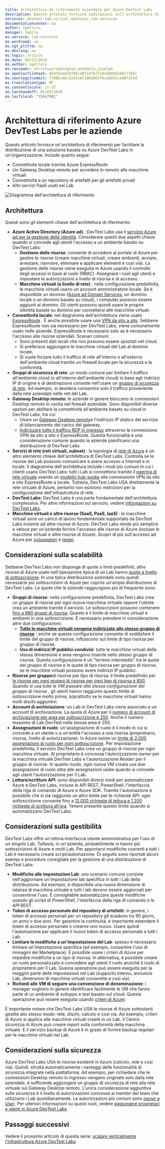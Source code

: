 ```yaml
---
title: Architettura di riferimento aziendale per Azure DevTest Labs
description: Questo articolo fornisce indicazioni sull'architettura di riferimento per Azure DevTest Labs in un'organizzazione.
services: devtest-lab,virtual-machines,lab-services
documentationcenter: na
author: spelluru
manager: femila
ms.service: lab-services
ms.workload: na
ms.tgt_pltfrm: na
ms.devlang: na
ms.topic: article
ms.date: 04/12/2019
ms.author: spelluru
ms.reviewer: christianreddington,anthdela,juselph
ms.openlocfilehash: 059fd1eb5df09cd0f24763f18cbb02b34017793c
ms.sourcegitcommit: f788bc6bc524516f186386376ca6651ce80f334d
ms.translationtype: MT
ms.contentlocale: it-IT
ms.lasthandoff: 01/03/2020
ms.locfileid: "75647901"
---
```

# <a name="azure-devtest-labs-reference-architecture-for-enterprises"></a>Architettura di riferimento Azure DevTest Labs per le aziende
Questo articolo fornisce un'architettura di riferimento per facilitare la distribuzione di una soluzione basata su Azure DevTest Labs in un'organizzazione. Include quanto segue:
- Connettività locale tramite Azure ExpressRoute
- Un Gateway Desktop remoto per accedere in remoto alle macchine virtuali
- Connettività a un repository di artefatti per gli artefatti privati
- Altri servizi PaaS usati nei Lab

![Diagramma dell'architettura di riferimento](./media/devtest-lab-reference-architecture/reference-architecture.png)

## <a name="architecture"></a>Architettura
Questi sono gli elementi chiave dell'architettura di riferimento:

- **Azure Active Directory (Azure ad)** : DevTest Labs usa il [servizio Azure ad per la gestione delle identità](../active-directory/fundamentals/active-directory-whatis.md). Considerare questi due aspetti chiave quando si concede agli utenti l'accesso a un ambiente basato su DevTest Labs:
    - **Gestione delle risorse**: consente di accedere al portale di Azure per gestire le risorse (creare macchine virtuali, creare ambienti, avviare, arrestare, riavviare, eliminare e applicare elementi e così via). La gestione delle risorse viene eseguita in Azure usando il controllo degli accessi in base al ruolo (RBAC). Assegnare i ruoli agli utenti e impostare le autorizzazioni a livello di risorsa e di accesso.
    - **Macchine virtuali (a livello di rete)** : nella configurazione predefinita, le macchine virtuali usano un account amministratore locale. Se è disponibile un dominio ([Azure ad Domain Services](../active-directory-domain-services/overview.md), un dominio locale o un dominio basato su cloud), i computer possono essere aggiunti al dominio. Gli utenti possono quindi usare le proprie identità basate su dominio per connettersi alle macchine virtuali.
- **Connettività locale**: nel diagramma dell'architettura viene usato [ExpressRoute](../expressroute/expressroute-introduction.md) . È anche possibile usare una [VPN da sito a sito](../vpn-gateway/vpn-gateway-about-vpn-gateway-settings.md). Sebbene ExpressRoute non sia necessario per DevTest Labs, viene comunemente usato nelle aziende. ExpressRoute è necessario solo se è necessario l'accesso alle risorse aziendali. Scenari comuni:
    - Sono presenti dati locali che non possono essere spostati nel cloud.
    - Si preferisce aggiungere le macchine virtuali del Lab al dominio locale.
    - Si vuole forzare tutto il traffico di rete all'interno e all'esterno dell'ambiente cloud tramite un firewall locale per la sicurezza e la conformità.
- **Gruppi di sicurezza di rete**: un modo comune per limitare il traffico all'ambiente cloud (o all'interno dell'ambiente cloud) in base agli indirizzi IP di origine e di destinazione consiste nell'usare un [gruppo di sicurezza di rete](../virtual-network/security-overview.md). Ad esempio, si desidera consentire solo il traffico proveniente dalla rete aziendale nelle reti del Lab.
- **Gateway Desktop remoto**: le aziende in genere bloccano le connessioni Desktop remoto in uscita nel firewall aziendale. Sono disponibili diverse opzioni per abilitare la connettività all'ambiente basato su cloud in DevTest Labs, tra cui:
  - Usare un [Gateway Desktop remoto](/windows-server/remote/remote-desktop-services/desktop-hosting-logical-architecture)e l'indirizzo IP statico del servizio di bilanciamento del carico del gateway.
  - [Indirizzare tutto il traffico RDP in ingresso](../vpn-gateway/vpn-gateway-forced-tunneling-rm.md) attraverso la connessione VPN da sito a sito o ExpressRoute. Questa funzionalità è una considerazione comune quando le aziende pianificano una distribuzione di DevTest Labs.
- **Servizi di rete (reti virtuali, subnet)** : la topologia di [rete di Azure](../networking/networking-overview.md) è un altro elemento chiave dell'architettura di DevTest Labs. Controlla se le risorse del Lab possono comunicare e avere accesso a Internet e in locale. Il diagramma dell'architettura include i modi più comuni in cui i clienti usano DevTest Labs: tutti i Lab si connettono tramite il [peering di rete virtuale](../virtual-network/virtual-network-peering-overview.md) usando un [modello hub-spoke](/azure/architecture/reference-architectures/hybrid-networking/hub-spoke) alla connessione VPN da sito a sito ExpressRoute a locale. Tuttavia, DevTest Labs USA direttamente la rete virtuale di Azure, pertanto non esistono restrizioni per la configurazione dell'infrastruttura di rete.
- **DevTest Labs**: DevTest Labs è una parte fondamentale dell'architettura complessiva. Per altre informazioni sul servizio, vedere [informazioni su DevTest Labs](devtest-lab-overview.md).
- **Macchine virtuali e altre risorse (SaaS, PaaS, IaaS)** : le macchine virtuali sono un carico di lavoro fondamentale supportato da DevTest Labs insieme ad altre risorse di Azure. DevTest Labs rende più semplice e veloce per un'azienda fornire l'accesso alle risorse di Azure (incluse le macchine virtuali e altre risorse di Azure). Scopri di più sull'accesso ad Azure per [sviluppatori](devtest-lab-developer-lab.md) e [tester](devtest-lab-test-env.md).

## <a name="scalability-considerations"></a>Considerazioni sulla scalabilità
Sebbene DevTest Labs non disponga di quote o limiti predefiniti, altre risorse di Azure usate nell'operazione tipica di un Lab hanno [quote a livello di sottoscrizione](../azure-resource-manager/management/azure-subscription-service-limits.md). In una tipica distribuzione aziendale sono quindi necessarie più sottoscrizioni di Azure per coprire un'ampia distribuzione di DevTest Labs. Le quote che le aziende raggiungono più di frequente sono:

- **Gruppi di risorse**: nella configurazione predefinita, DevTest Labs crea un gruppo di risorse per ogni nuova macchina virtuale oppure l'utente crea un ambiente tramite il servizio. Le sottoscrizioni possono contenere [fino a 980 gruppi di risorse](../azure-resource-manager/management/azure-subscription-service-limits.md#subscription-limits---azure-resource-manager). Questo è il limite di macchine virtuali e ambienti in una sottoscrizione. È necessario prendere in considerazione altre due configurazioni:
    - **[Tutte le macchine virtuali vengono indirizzate allo stesso gruppo di risorse](resource-group-control.md)** : anche se questa configurazione consente di soddisfare il limite del gruppo di risorse, influiscono sul limite di tipo risorsa per gruppo di risorse.
    - **Uso di indirizzi IP pubblici condivisi**: tutte le macchine virtuali della stessa dimensione e area vengono inserite nello stesso gruppo di risorse. Questa configurazione è un "terreno intermedio" tra le quote del gruppo di risorse e le quote di tipo risorsa per gruppo di risorse, se le macchine virtuali possono avere indirizzi IP pubblici.
- **Risorse per gruppo**di risorse per tipo di risorsa: il limite predefinito per [le risorse per ogni gruppo di risorse per ogni tipo di risorsa è 800](../azure-resource-manager/management/azure-subscription-service-limits.md#resource-group-limits).  Quando si usa *tutte le VM passare alla stessa configurazione del gruppo di risorse* , gli utenti hanno raggiunto questo limite di sottoscrizione molto prima, soprattutto se le macchine virtuali hanno molti dischi aggiuntivi.
- **Account di archiviazione**: un Lab in DevTest Labs viene associato a un account di archiviazione. La quota di Azure per il [numero di account di archiviazione per area per sottoscrizione è 250](../azure-resource-manager/management/azure-subscription-service-limits.md#storage-limits). Anche il numero massimo di Lab DevTest nella stessa area è 250.
- **Assegnazioni di ruolo**: un'assegnazione di ruolo è il modo in cui si concede a un utente o a un'entità l'accesso a una risorsa (proprietario, risorsa, livello di autorizzazione). In Azure esiste un [limite di 2.000 assegnazioni di ruolo per ogni sottoscrizione](../azure-resource-manager/management/azure-subscription-service-limits.md#role-based-access-control-limits). Per impostazione predefinita, il servizio DevTest Labs crea un gruppo di risorse per ogni macchina virtuale. Al proprietario è concessa l'autorizzazione *owner* per la macchina virtuale DevTest Labs e l'autorizzazione *Reader* per il gruppo di risorse. In questo modo, ogni nuova VM creata usa due assegnazioni di ruolo oltre alle assegnazioni usate quando si concede agli utenti l'autorizzazione per il Lab.
- **Letture/scritture API**: sono disponibili diversi modi per automatizzare Azure e DevTest Labs, incluse le API REST, PowerShell, l'interfaccia della riga di comando di Azure e Azure SDK. Tramite l'automazione è possibile che si sia raggiunto un altro limite per le richieste API: ogni sottoscrizione consente fino a [12.000 richieste di lettura e 1.200 richieste di scrittura all'ora](../azure-resource-manager/resource-manager-request-limits.md). Tenere presente questo limite quando si automatizzano DevTest Labs.

## <a name="manageability-considerations"></a>Considerazioni sulla gestibilità
DevTest Labs offre un'ottima interfaccia utente amministrativa per l'uso di un singolo Lab. Tuttavia, in un'azienda, probabilmente si hanno più sottoscrizioni di Azure e molti Lab. Per apportarvi modifiche coerenti a tutti i Lab è necessario creare script/automazione. Di seguito sono riportati alcuni esempi e procedure consigliate per la gestione di una distribuzione di DevTest Labs:

- **Modifiche alle impostazioni Lab**: uno scenario comune consiste nell'aggiornare un'impostazione lab specifica in tutti i Lab della distribuzione. Ad esempio, è disponibile una nuova dimensione di istanza di macchina virtuale e tutti i lab devono essere aggiornati per consentirne l'uso. È consigliabile automatizzare queste modifiche usando gli script di PowerShell, l'interfaccia della riga di comando o le API REST.  
- **Token di accesso personale del repository di artefatti**: in genere, i token di accesso personali per un repository git scadono tra 90 giorni, un anno o due anni. Per garantire la continuità, è importante estendere il token di accesso personale o crearne uno nuovo. Usare quindi l'automazione per applicare il nuovo token di accesso personale a tutti i Lab.
- **Limitare le modifiche a un'impostazione del Lab**: spesso è necessario limitare un'impostazione specifica (ad esempio, consentire l'uso di immagini del Marketplace). È possibile usare i criteri di Azure per impedire modifiche a un tipo di risorsa. In alternativa, è possibile creare un ruolo personalizzato e concedere agli utenti il ruolo anziché il ruolo di *proprietario* per il Lab. Questa operazione può essere eseguita per la maggior parte delle impostazioni nel Lab (supporto interno, annuncio Lab, dimensioni di macchine virtuali consentite e così via).
- **Richiedi alle VM di seguire una convenzione di denominazione**: i manager vogliono in genere identificare facilmente le VM che fanno parte di un ambiente di sviluppo e test basato sul cloud. Questa operazione può essere eseguita usando [criteri di Azure](https://github.com/Azure/azure-policy/tree/master/samples/TextPatterns/allow-multiple-name-patterns).

È importante notare che DevTest Labs USA le risorse di Azure sottostanti gestite allo stesso modo: rete, dischi, calcolo e così via. Ad esempio, criteri di Azure si applica alle macchine virtuali create in un Lab. Il Centro sicurezza di Azure può creare report sulla conformità della macchina virtuale. E il servizio backup di Azure è in grado di fornire backup regolari per le macchine virtuali nel Lab.

## <a name="security-considerations"></a>Considerazioni sulla sicurezza
Azure DevTest Labs USA le risorse esistenti in Azure (calcolo, rete e così via). Quindi, sfrutta automaticamente i vantaggi delle funzionalità di sicurezza integrate nella piattaforma. Ad esempio, per richiedere che le connessioni Desktop remoto in ingresso vengano originate solo dalla rete aziendale, è sufficiente aggiungere un gruppo di sicurezza di rete alla rete virtuale sul Gateway Desktop remoto. L'unica considerazione aggiuntiva sulla sicurezza è il livello di autorizzazioni concesse ai membri del team che utilizzano i Lab quotidianamente. Le autorizzazioni più comuni sono [ *owner* e *User*](devtest-lab-add-devtest-user.md). Per ulteriori informazioni su questi ruoli, vedere [aggiungere proprietari e utenti in Azure DevTest Labs](devtest-lab-add-devtest-user.md).

## <a name="next-steps"></a>Passaggi successivi
Vedere il prossimo articolo di questa serie: [scalare verticalmente l'infrastruttura Azure DevTest Labs](devtest-lab-guidance-scale.md).
